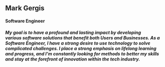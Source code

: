 ## Mark Gergis

#### Software Engineer

##### My goal is to have a profound and lasting impact by developing various software solutions that benefit both Users and Businesses. As a Software Engineer, I have a strong desire to use technology to solve complicated challenges. I place a strong emphasis on lifelong learning and progress, and I'm constantly looking for methods to better my skills and stay at the forefront of innovation within the tech industry.
